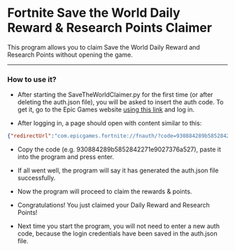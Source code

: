 # Fortnite Save the World Daily Reward & Research Points Claimer

This program allows you to claim Save the World Daily Reward and Research Points without opening the game.

---

### How to use it?

- After starting the SaveTheWorldClaimer.py for the first time (or after deleting the auth.json file), you will be asked to insert the auth code. To get it, go to the Epic Games website [using this link](https://www.epicgames.com/id/logout?redirectUrl=https%3A%2F%2Fwww.epicgames.com%2Fid%2Flogin%3FredirectUrl%3Dhttps%253A%252F%252Fwww.epicgames.com%252Fid%252Fapi%252Fredirect%253FclientId%253D3446cd72694c4a4485d81b77adbb2141%2526responseType%253Dcode "Here is the link :D") and log in.

- After logging in, a page should open with content similar to this:

```json
{"redirectUrl":"com.epicgames.fortnite://fnauth/?code=930884289b5852842271e9027376a527","authorizationCode":"930884289b5852842271e9027376a527","sid":null}
```
- Copy the code (e.g. 930884289b5852842271e9027376a527), paste it into the program and press enter.

- If all went well, the program will say it has generated the auth.json file successfully.

- Now the program will proceed to claim the rewards & points.

- Congratulations! You just claimed your Daily Reward and Research Points!

- Next time you start the program, you will not need to enter a new auth code, because the login credentials have been saved in the auth.json file.